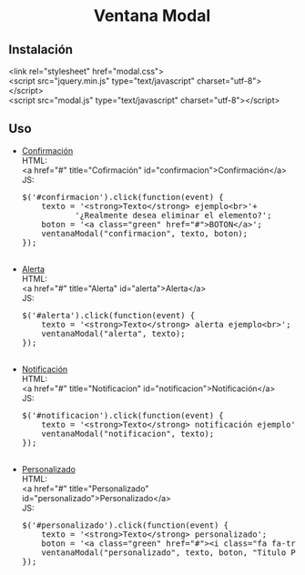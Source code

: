 <!DOCTYPE html>
<html>
<head>
	<meta charset="utf-8">
	<meta http-equiv="X-UA-Compatible" content="IE=edge">
	<title>Modal</title>
	<link rel="stylesheet" href="modal.css">
	<script src="jquery.min.js" type="text/javascript" charset="utf-8"></script>
	<script src="modal.js" type="text/javascript" charset="utf-8"></script>
</head>
<body>
	<center>
		<h1>Ventana Modal</h1>
	</center>
	<h2>Instalación</h2>
	&lt;link rel="stylesheet" href="modal.css"&gt;<br>
	&lt;script src="jquery.min.js" type="text/javascript" charset="utf-8"&gt;&lt;/script&gt;<br>
	&lt;script src="modal.js" type="text/javascript" charset="utf-8"&gt;&lt;/script&gt;
	<h2>Uso</h2>
	<ul>
		<li>
			<a href="#" title="Cofirmación" id="confirmacion">Confirmación</a><br>
			HTML:<br>
			&lt;a href="#" title="Cofirmación" id="confirmacion"&gt;Confirmación&lt;/a&gt;<br>
			JS:<br>
			<pre>
$('#confirmacion').click(function(event) { 
    texto = '&lt;strong&gt;Texto&lt;/strong&gt; ejemplo&lt;br&gt;'+ 
           '¿Realmente desea eliminar el elemento?'; 
    boton = '&lt;a class="green" href="#"&gt;BOTON&lt;/a&gt;';
    ventanaModal("confirmacion", texto, boton);
});				
			</pre>
		</li>
		<li>
			<a href="#" title="Alerta" id="alerta">Alerta</a><br>
			HTML:<br>
			&lt;a href="#" title="Alerta" id="alerta"&gt;Alerta&lt;/a&gt;<br>
			JS:<br>
			<pre>
$('#alerta').click(function(event) { 
	texto = '&lt;strong&gt;Texto&lt;/strong&gt; alerta ejemplo&lt;br&gt;';
	ventanaModal("alerta", texto);
});				
			</pre>
		</li>
		<li>
			<a href="#" title="Notificacíon" id="notificacion">Notificación</a><br>
			HTML:<br>
			&lt;a href="#" title="Notificacíon" id="notificacion"&gt;Notificación&lt;/a&gt;<br>
			JS:<br>
			<pre>
$('#notificacion').click(function(event) {
    texto = '&lt;strong&gt;Texto&lt;/strong&gt; notificación ejemplo';
    ventanaModal("notificacion", texto);
});			
			</pre>
		</li>
		<li>
			<a href="#" title="Personalizado" id="personalizado">Personalizado</a><br>
			HTML:<br>
			&lt;a href="#" title="Personalizado" id="personalizado"&gt;Personalizado&lt;/a&gt;<br>
			JS:<br>
			<pre>
$('#personalizado').click(function(event) {
    texto = '&lt;strong>Texto&lt;/strong&gt; personalizado';
    boton = '&lt;a class="green" href="#"&gt;&lt;i class="fa fa-trash"&gt;&lt;/i&gt;BOTON&lt;/a&gt;';
    ventanaModal("personalizado", texto, boton, "Titulo Personalizado");
});		
			</pre>
		</li>
	</ul>
</body>
</html>
<script>
	$('#confirmacion').click(function(event) {
	    texto = '<strong>Texto</strong> ejemplo<br>'+
	           '¿Realmente desea eliminar el elemento?';
	    boton = '<a class="green" href="#">BOTON</a>';
	    ventanaModal("confirmacion", texto, boton);
	});
	$('#alerta').click(function(event) {
	    texto = '<strong>Texto</strong> alerta ejemplo<br>';
	    ventanaModal("alerta", texto);
	});
	$('#notificacion').click(function(event) {
	    texto = '<strong>Texto</strong> notificación ejemplo';
	    ventanaModal("notificacion", texto);
	});
	$('#personalizado').click(function(event) {
	    texto = '<strong>Texto</strong> personalizado';
	    boton = '<a class="green" href="#"><i class="fa fa-trash"></i>BOTON</a>';
	    ventanaModal("personalizado", texto, boton, "Titulo Personalizado");
	});
</script>